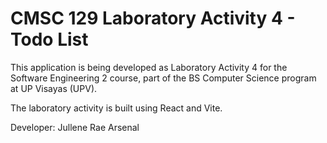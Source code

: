 # CMSC 129 Laboratory Activity 4 - Todo List

This application is being developed as Laboratory Activity 4 for the Software Engineering 2 course, part of the BS Computer Science program at UP Visayas (UPV).

The laboratory activity is built using React and Vite.

Developer: Jullene Rae Arsenal
